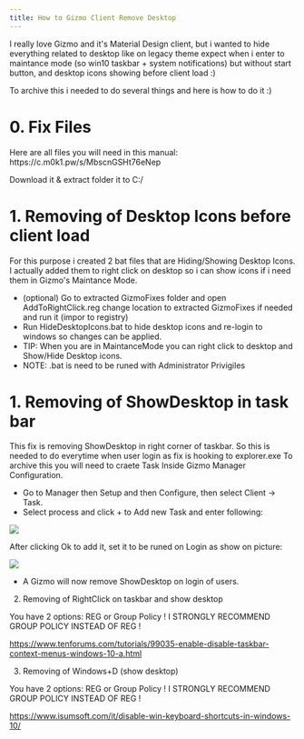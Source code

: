```yaml
---
title: How to Gizmo Client Remove Desktop 
---
```

I really love Gizmo and it's Material Design client, but i wanted to hide everything related to desktop like on legacy theme expect when i enter to maintance mode (so win10 taskbar + system notifications) but without start button, and desktop icons showing before client load :)
<!-- more -->
To archive this i needed to do several things and here is how to do it :)

<h1>0. Fix Files</h1>
Here are all files you will need in this manual: https://c.m0k1.pw/s/MbscnGSHt76eNep

Download it & extract folder it to C:/

<h1>1. Removing of Desktop Icons before client load</h1>

For this purpose i created 2 bat files that are Hiding/Showing Desktop Icons.
I actually added them to right click on desktop so i can show icons if i need them in Gizmo's Maintance Mode. 

- (optional) Go to extracted GizmoFixes folder and open AddToRightClick.reg change location to extracted GizmoFixes if needed and run it (impor to registry)
- Run HideDesktopIcons.bat to hide desktop icons and re-login to windows so changes can be applied.
- TIP: When you are in MaintanceMode you can right click to desktop and Show/Hide Desktop icons.
- NOTE: .bat is need to be runed with Administrator Privigiles

<h1>1. Removing of ShowDesktop in task bar</h1>

This fix is removing ShowDesktop in right corner of taskbar.
So this is needed to do everytime when user login as fix is hooking to explorer.exe
To archive this you will need to craete Task Inside Gizmo Manager Configuration.

- Go to Manager then Setup and then Configure, then select Client -> Task.
- Select process and click + to Add new Task and enter following:

<img src="https://i.imgur.com/DW2hWVf.png">

After clicking Ok to add it, set it to be runed on Login as show on picture:

<img src="https://i.imgur.com/wJftpbF.png">

- A Gizmo will now remove ShowDesktop on login of users.

2. Removing of RightClick on taskbar and show desktop

You have 2 options: REG or Group Policy ! I STRONGLY RECOMMEND GROUP POLICY INSTEAD OF REG !

https://www.tenforums.com/tutorials/99035-enable-disable-taskbar-context-menus-windows-10-a.html



3. Removing of Windows+D (show desktop)

You have 2 options: REG or Group Policy ! I STRONGLY RECOMMEND GROUP POLICY INSTEAD OF REG !

https://www.isumsoft.com/it/disable-win-keyboard-shortcuts-in-windows-10/
